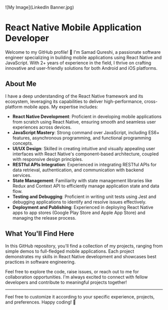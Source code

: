 ![My Image](LinkedIn Banner.jpg)
# React Native Mobile Application Developer

Welcome to my GitHub profile! 👋 I'm Samad Qureshi, a passionate software engineer specializing in building mobile applications using React Native and JavaScript. With 2+ years of experience in the field, I thrive on crafting innovative and user-friendly solutions for both Android and iOS platforms.

## About Me

I have a deep understanding of the React Native framework and its ecosystem, leveraging its capabilities to deliver high-performance, cross-platform mobile apps. My expertise includes:

- **React Native Development**: Proficient in developing mobile applications from scratch using React Native, ensuring smooth and seamless user experiences across devices.
- **JavaScript Mastery**: Strong command over JavaScript, including ES6+ features, asynchronous programming, and functional programming concepts.
- **UI/UX Design**: Skilled in creating intuitive and visually appealing user interfaces with React Native's component-based architecture, coupled with responsive design principles.
- **RESTful APIs Integration**: Experienced in integrating RESTful APIs for data retrieval, authentication, and communication with backend services.
- **State Management**: Familiarity with state management libraries like Redux and Context API to efficiently manage application state and data flow.
- **Testing and Debugging**: Proficient in writing unit tests using Jest and debugging applications to identify and resolve issues effectively.
- **Deployment and Publishing**: Experienced in deploying React Native apps to app stores (Google Play Store and Apple App Store) and managing the release process.

## What You'll Find Here

In this GitHub repository, you'll find a collection of my projects, ranging from simple demos to full-fledged mobile applications. Each project demonstrates my skills in React Native development and showcases best practices in software engineering.

Feel free to explore the code, raise issues, or reach out to me for collaboration opportunities. I'm always excited to connect with fellow developers and contribute to meaningful projects together!

---

Feel free to customize it according to your specific experience, projects, and preferences. Happy coding! 🚀
